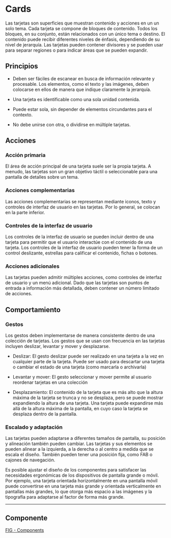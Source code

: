 # Cards

Las tarjetas son superficies que muestran contenido y acciones en un un solo tema. Cada tarjeta se compone de bloques de contenido. Todos los bloques, en su conjunto, están relacionados con un único tema o destino. El contenido puede recibir diferentes niveles de énfasis, dependiendo de su nivel de jerarquía. Las tarjetas pueden contener divisores y se pueden usar para separar regiones o para indicar áreas que se pueden expandir.

## Principios

-   Deben ser fáciles de escanear en busca de información relevante y procesable. Los elementos, como el texto y las imágenes, deben colocarse en ellos de manera que indique claramente la jerarquía.
    
-   Una tarjeta es identificable como una sola unidad contenida.
    
-   Puede estar sola, sin depender de elementos circundantes para el contexto.
    
-   No debe unirse con otra, o dividirse en múltiple tarjetas.
    

## Acciones

### Acción primaria

El área de acción principal de una tarjeta suele ser la propia tarjeta. A menudo, las tarjetas son un gran objetivo táctil o seleccionable para una pantalla de detalles sobre un tema.

### Acciones complementarias

Las acciones complementarias se representan mediante iconos, texto y controles de interfaz de usuario en las tarjetas. Por lo general, se colocan en la parte inferior.

### Controles de la interfaz de usuario

Los controles de la interfaz de usuario se pueden incluir dentro de una tarjeta para permitir que el usuario interactúe con el contenido de una tarjeta. Los controles de la interfaz de usuario pueden tener la forma de un control deslizante, estrellas para calificar el contenido, fichas o botones.

### Acciones adicionales

Las tarjetas pueden admitir múltiples acciones, como controles de interfaz de usuario y un menú adicional. Dado que las tarjetas son puntos de entrada a información más detallada, deben contener un número limitado de acciones.

## Comportamiento

### Gestos

Los gestos deben implementarse de manera consistente dentro de una colección de tarjetas. Los gestos que se usan con frecuencia en las tarjetas incluyen deslizar, levantar y mover y desplazarse.

-   Deslizar: El gesto deslizar puede ser realizado en una tarjeta a la vez en cualquier parte de la tarjeta. Puede ser usado para descartar una tarjeta o cambiar el estado de una tarjeta (como marcarla o archivarla)
    
-   Levantar y mover: El gesto seleccionar y mover permite al usuario reordenar tarjetas en una colección
    
-   Desplazamiento: El contenido de la tarjeta que es más alto que la altura máxima de la tarjeta se trunca y no se desplaza, pero se puede mostrar expandiendo la altura de una tarjeta. Una tarjeta puede expandirse más allá de la altura máxima de la pantalla, en cuyo caso la tarjeta se desplaza dentro de la pantalla.
    

### Escalado y adaptación

Las tarjetas pueden adaptarse a diferentes tamaños de pantalla, su posición y alineación también pueden cambiar. Las tarjetas y sus elementos se pueden alinear a la izquierda, a la derecha o al centro a medida que se escala el diseño. También pueden tener una posición fija, como FAB o cajones de navegación.

Es posible ajustar el diseño de los componentes para satisfacer las necesidades ergonómicas de los dispositivos de pantalla grande o móvil. Por ejemplo, una tarjeta orientada horizontalmente en una pantalla móvil puede convertirse en una tarjeta más grande y orientada verticalmente en pantallas más grandes, lo que otorga más espacio a las imágenes y la tipografía para adaptarse al factor de forma más grande.

---

## Componente

[FIG - Components](https://www.figma.com/file/adTpzuue9VJyGt5D6bb45F/FIG---Components?node-id=2105%3A2451)
